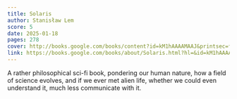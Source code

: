 ```yaml
---
title: Solaris
author: Stanisław Lem
score: 5
date: 2025-01-18
pages: 278
cover: http://books.google.com/books/content?id=kM1hAAAAMAAJ&printsec=frontcover&img=1&zoom=1&source=gbs_api
link: https://books.google.com/books/about/Solaris.html?hl=&id=kM1hAAAAMAAJ
---
```

A rather philosophical sci-fi book, pondering our human nature, how a field of science evolves, and if we ever met alien life, whether we could even understand it, much less communicate with it.